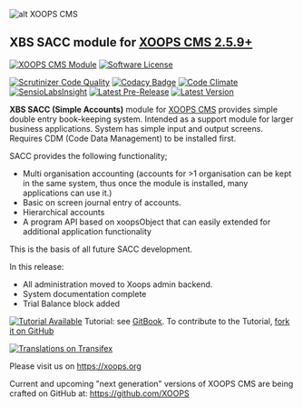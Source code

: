![alt XOOPS CMS](https://xoops.org/images/logoXoops4GithubRepository.png)
## XBS SACC module for  [XOOPS CMS 2.5.9+](https://xoops.org)
[![XOOPS CMS Module](https://img.shields.io/badge/XOOPS%20CMS-Module-blue.svg)](https://xoops.org)
[![Software License](https://img.shields.io/badge/license-GPL-brightgreen.svg?style=flat)](LICENSE)

[![Scrutinizer Code Quality](https://img.shields.io/scrutinizer/g/XoopsModules25x/xbs_sacc.svg?style=flat)](https://scrutinizer-ci.com/g/XoopsModules25x/xbs_sacc/?branch=master)
[![Codacy Badge](https://api.codacy.com/project/badge/Grade/95b12220e0ac4056b9af52af708379c9)](https://www.codacy.com/app/XoopsModules25x/xbs_sacc)
[![Code Climate](https://img.shields.io/codeclimate/github/XoopsModules25x/xbs_sacc.svg?style=flat)](https://codeclimate.com/github/XoopsModules25x/xbs_sacc)
[![SensioLabsInsight](https://insight.sensiolabs.com/projects/f48090dc-a770-49b6-b895-6db50b08e3c4/mini.png)](https://insight.sensiolabs.com/projects/f48090dc-a770-49b6-b895-6db50b08e3c4)
[![Latest Pre-Release](https://img.shields.io/github/tag/XoopsModules25x/xbs_sacc.svg?style=flat)](https://github.com/XoopsModules25x/xbs_sacc/tags/)
[![Latest Version](https://img.shields.io/github/release/XoopsModules25x/xbs_sacc.svg?style=flat)](https://github.com/XoopsModules25x/xbs_sacc/releases/)

**XBS SACC (Simple Accounts)** module for [XOOPS CMS](https://xoops.org) provides simple double entry book-keeping system. Intended as a support module for larger business applications. System has simple input and output screens. Requires CDM (Code Data Management) to be installed first.

SACC provides the following functionality;

* Multi organisation accounting (accounts for >1 organisation can be kept in the same system, thus once the module is installed, many applications can use it.)
* Basic on screen journal entry of accounts.
* Hierarchical accounts
* A program API based on xoopsObject that can easily extended for additional application functionality

This is the basis of all future SACC development.

In this release:

- All administration moved to Xoops admin backend.
- System documentation complete
- Trial Balance block added

[![Tutorial Available](https://xoops.org/images/tutorial-available-blue.svg)](https://www.gitbook.com/book/xoops/xbs_sacc-tutorial/) Tutorial: see [GitBook](https://www.gitbook.com/book/xoops/xbs_sacc-tutorial/).
To contribute to the Tutorial, [fork it on GitHub](https://github.com/XoopsDocs/xbs_sacc-tutorial)

[![Translations on Transifex](https://xoops.org/images/translations-transifex-blue.svg)](https://www.transifex.com/xoops)

Please visit us on https://xoops.org

Current and upcoming "next generation" versions of XOOPS CMS are being crafted on GitHub at: https://github.com/XOOPS
